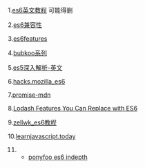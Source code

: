 
1.[es6英文教程](https://www.tutorialspoint.com/es6/es6_syntax.htm) 可能得删

2.[es6兼容性](https://kangax.github.io/compat-table/es6/)

3.[es6features](https://github.com/lukehoban/es6features)

4.[bubkoo系列](http://bubkoo.com/2015/11/18/es6-in-depth-generators-continued/)

5.[es5深入解析-英文](http://dmitrysoshnikov.com/)

6.[hacks.mozilla_es6](https://hacks.mozilla.org/2015/05/es6-in-depth-generators/)

7.[promise-mdn](https://developer.mozilla.org/en-US/docs/Web/JavaScript/Reference/Global_Objects/Promise)

8.[Lodash Features You Can Replace with ES6](https://www.sitepoint.com/lodash-features-replace-es6/)

9.[zellwk_es6教程](https://zellwk.com/blog/es6/)

10.[learnjavascript.today](https://learnjavascript.today/)

11. * [ponyfoo es6 indepth](https://ponyfoo.com/articles/es6-promises-in-depth)


